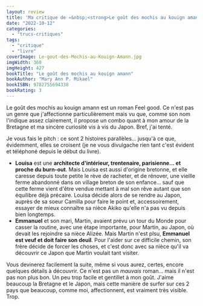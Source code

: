 ```yaml
---
layout: review
title: 'Ma critique de «&nbsp;<strong>Le goût des mochis au kouign amann</strong>&nbsp;» de <em>Mary Ann P. Mikael</em>'
date: "2022-10-12"
categories: 
  - "trucs-critiques"
tags: 
  - "critique"
  - "livre"
coverImage: Le-gout-des-Mochis-au-Kouign-Amann.jpg
imgWidth: 360
imgHeight: 427
bookTitle: "Le goût des mochis au kouign amann"
bookAuthor: "Mary Ann P. Mikael"
bookISBN: 9782755694338  
bookRating: 3
---
```


Le goût des mochis au kouign amann est un roman <span lang="en">Feel good</span>. Ce n'est pas un genre que j'affectionne particulièrement mais vu que, comme son nom l'indique assez clairement, il propose un combo quant à mon amour de la Bretagne et ma sincère curiosité vis à vis du Japon. Bref, j'ai tenté.

Je vous fais le <span lang="en">pitch</span>&nbsp;: ce sont 2 histoires parallèles... jusqu'à ce que, évidemment, elles se croisent (je ne vous divulgache rien tant c'est évident et téléphoné depuis le début du livre).

<ul>
	<li><strong>Louisa</strong> est une <strong>architecte d'intérieur, trentenaire, parisienne... et proche du <span lang="en">burn-out</span></strong>. Mais Louisa est aussi d'origine bretonne, et elle caresse depuis toute petite le rève de racheter, et de rénover, une vieille ferme abandonné dans on village breton de son enfance... sauf que cette ferme vient d'être vendue mettant à mal son rêve autant que son équilibre déjà précaire. Louisa décide alors de se rendre au Japon, auprès de sa soeur Camilla pour faire le point et, accessoirement, essayer de mieux connaître sa nièce Akiko qu'elle n'a pas vu depuis bien longtemps.</li>
	<li><strong>Emmanuel</strong> et son mari, Martin, avaient prévu un tour du Monde pour casser la routine, avec une étape importante, pour Martin, au Japon, où devait les rejoindre sa nièce Alizée. Mais Martin n'est plsu, <strong>Emmanuel est veuf et doit faire son deuil</strong>. Pour l'aider sur ce difficile chemin, son frère décide de forcer les choses, et c'est donc avec sa nièce qu'il va découvrir ce Japon que Martin voulait tant visiter.</li>
</ul>

Vous devinerez facilement la suite, même si vous aurez, certes, encore quelques détails à découvrir. Ce n'est pas un <em>mauvais</em> roman... mais il n'est pas non plus bon. Un peu trop facile et gentillet à mon goût. J'aime beaucoup la Bretagne et le Japon, mais cette manière de surfer sur ces 2 pays que beaucoup, comme moi, affectionnent, est vraiment très visible. Trop.
